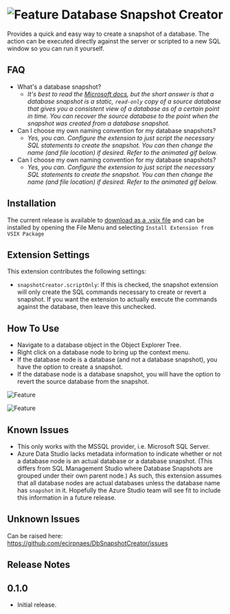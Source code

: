 # ![Feature](https://raw.githubusercontent.com/ecirpnaes/DbSnapshotCreator/master/images/logo.png) Database Snapshot Creator

Provides a quick and easy way to create a snapshot of a database. The action can be executed directly against the server or scripted to a new SQL window so you can run it yourself.

## FAQ

* What's a database snapshot?
  * _It's best to read the [Microsoft docs](https://docs.microsoft.com/en-us/sql/relational-databases/databases/database-snapshots-sql-server), but the short answer is that a database snapshot is a static, `read-only` copy of a source database that gives you a consistent view of a database as of a certain point in time. You can recover the source database to the point when the snapshot was created from a database snapshot._
* Can I choose my own naming convention for my database snapshots?
  * _Yes, you can. Configure the extension to just script the necessary SQL statements to create the snapshot. You can then change the name (and file location) if desired. Refer to the animated gif below._
* Can I choose my own naming convention for my database snapshots?
  * _Yes, you can. Configure the extension to just script the necessary SQL statements to create the snapshot. You can then change the name (and file location) if desired. Refer to the animated gif below._

## Installation

The current release is available to [download as a .vsix file](https://github.com/ecirpnaes/DbSnapshotCreator/releases/download/0.1.2/db-snapshot-creator-0.1.0.vsix) and can be installed by opening the File Menu and selecting `Install Extension from VSIX Package`

## Extension Settings

This extension contributes the following settings:

* `snapshotCreator.scriptOnly`: If this is checked, the snapshot extension will only create the SQL commands necessary to create or revert a snapshot. If you want the extension to actually execute the commands against the database, then leave this unchecked.

## How To Use

* Navigate to a database object in the Object Explorer Tree.
* Right click on a database node to bring up the context menu.
* If the database node is a database (and not a database snapshot), you have the option to create a snapshot.
* If the database node is a database snapshot, you will have the option to revert the source database from the snapshot.

![Feature](https://raw.githubusercontent.com/ecirpnaes/DbSnapshotCreator/master/images/createRevertExec.gif)

![Feature](https://raw.githubusercontent.com/ecirpnaes/DbSnapshotCreator/master/images/createRevertScript.gif)

## Known Issues

* This only works with the MSSQL provider, i.e. Microsoft SQL Server.
* Azure Data Studio lacks metadata information to indicate whether or not a database node is an actual database or a database snapshot. (This differs from SQL Management Studio where Database Snapshots are grouped under their own parent node.) As such, this extension assumes that all database nodes are actual databases unless the database name has `snapshot` in it. Hopefully the Azure Studio team will see fit to include this information in a future release.

## Unknown Issues

Can be raised here: <https://github.com/ecirpnaes/DbSnapshotCreator/issues>

## Release Notes

## 0.1.0

- Initial release.
